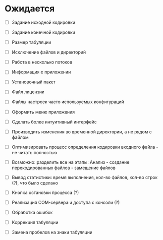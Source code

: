 # Ожидается

- [ ] Задание исходной кодировки
- [ ] Задание конечной кодировки
- [ ] Размер табуляции
- [ ] Исключение файлов и директорий
- [ ] Работа в несколько потоков
- [ ] Информация о приложении
- [ ] Установочный пакет
- [ ] Файл лицензии
- [ ] Файлы настроек часто используемых конфигураций
- [ ] Оформить меню приложения
- [ ] Сделать более интуитивный интерфейс
- [ ] Производить изменения во временной директории, а не рядом с файлом
- [ ] Оптимизировать процесс определения кодировки входного файла - не читать полностью
- [ ] Возможно: разделить все на этапы: Анализ - создание перекодированных файлов - замещение файлов
- [ ] Вывод статистики: время выполнения, кол-во файлов, кол-во строк (?), что было сделано
- [ ] Кнопка остановки процесса (?)
- [ ] Реализация COM-сервера и доступа с консоли (?)
- [ ] Обработка ошибок
- [ ] Коррекция табуляции
- [ ] Замена пробелов на знаки табуляции

